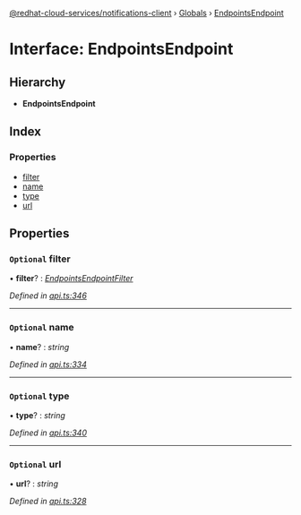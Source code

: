 [@redhat-cloud-services/notifications-client](../README.md) › [Globals](../globals.md) › [EndpointsEndpoint](endpointsendpoint.md)

# Interface: EndpointsEndpoint

## Hierarchy

* **EndpointsEndpoint**

## Index

### Properties

* [filter](endpointsendpoint.md#optional-filter)
* [name](endpointsendpoint.md#optional-name)
* [type](endpointsendpoint.md#optional-type)
* [url](endpointsendpoint.md#optional-url)

## Properties

### `Optional` filter

• **filter**? : *[EndpointsEndpointFilter](endpointsendpointfilter.md)*

*Defined in [api.ts:346](https://github.com/RedHatInsights/javascript-clients/blob/master/packages/hooks/api.ts#L346)*

___

### `Optional` name

• **name**? : *string*

*Defined in [api.ts:334](https://github.com/RedHatInsights/javascript-clients/blob/master/packages/hooks/api.ts#L334)*

___

### `Optional` type

• **type**? : *string*

*Defined in [api.ts:340](https://github.com/RedHatInsights/javascript-clients/blob/master/packages/hooks/api.ts#L340)*

___

### `Optional` url

• **url**? : *string*

*Defined in [api.ts:328](https://github.com/RedHatInsights/javascript-clients/blob/master/packages/hooks/api.ts#L328)*
